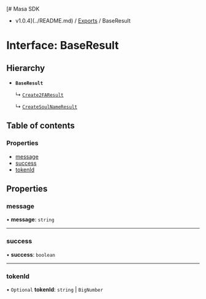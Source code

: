 [# Masa SDK
 - v1.0.4](../README.md) / [Exports](../modules.md) / BaseResult

# Interface: BaseResult

## Hierarchy

- **`BaseResult`**

  ↳ [`Create2FAResult`](Create2FAResult.md)

  ↳ [`CreateSoulNameResult`](CreateSoulNameResult.md)

## Table of contents

### Properties

- [message](BaseResult.md#message)
- [success](BaseResult.md#success)
- [tokenId](BaseResult.md#tokenid)

## Properties

### message

• **message**: `string`

___

### success

• **success**: `boolean`

___

### tokenId

• `Optional` **tokenId**: `string` \| `BigNumber`
